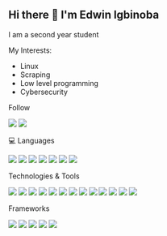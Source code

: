 ## Hi there 👋 I'm Edwin Igbinoba


I am a second year student

My Interests:
* Linux
* Scraping
* Low level programming
* Cybersecurity

Follow

<span>
  <a target="_blank" href="https://x.com/yamlof"><img src="https://img.shields.io/badge/X-%23000000.svg?style=for-the-badge&logo=X&logoColor=white"></a>
  <a targe="_blank" href="https://www.linkedin.com/in/edwin-igbinoba-james/"><img src="https://custom-icon-badges.demolab.com/badge/LinkedIn-0A66C2?style=for-the-badge&logo=linkedin-white&logoColor=fff"></a>
</span>

💻 Languages

<span> 
  <img src="https://img.shields.io/badge/HTML5-E34F26?style=for-the-badge&logo=html5&logoColor=white">
  <img src="https://img.shields.io/badge/CSS3-1572B6?style=for-the-badge&logo=css3&logoColor=white">
  <img src="https://img.shields.io/badge/JavaScript-F7DF1E?style=for-the-badge&logo=javascript&logoColor=black">
  <img src="https://img.shields.io/badge/Java-ED8B00?style=for-the-badge&logo=java&logoColor=white">
  <img src="https://img.shields.io/badge/C-00599C?style=for-the-badge&logo=c&logoColor=white">
  <img src="https://img.shields.io/badge/python-3670A0?style=for-the-badge&logo=python&logoColor=ffdd54">
  <img src="https://img.shields.io/badge/Kotlin-%237F52FF.svg?style=for-the-badge&logo=kotlin&logoColor=white">
</span>

Technologies & Tools

<span>
  <img src="https://img.shields.io/badge/Neovim-57A143?style=for-the-badge&logo=neovim&logoColor=fff">
  <img src="https://img.shields.io/badge/IntelliJIDEA-000000.svg?style=for-the-badge&logo=intellij-idea&logoColor=white">
  <img src="https://img.shields.io/badge/Rider-000?style=for-the-badge&logo=rider&logoColor=fff">
  <img src="https://custom-icon-badges.demolab.com/badge/Visual%20Studio%20Code-0078d7.svg?style=for-the-badge&logo=vsc&logoColor=white">
  <img src="https://img.shields.io/badge/MySQL-4479A1?style=for-the-badge&logo=mysql&logoColor=fff">
  <img src="https://img.shields.io/badge/SQLite-%2307405e.svg?style=for-the-badge&logo=sqlite&logoColor=white">
  <img src="https://img.shields.io/badge/Blender-%23F5792A.svg?style=for-the-badge&logo=blender&logoColor=white">
  <img src="https://img.shields.io/badge/Krita-203759?style=for-the-badge&logo=krita&logoColor=EEF37B">
  <img src="https://img.shields.io/badge/Unity-%23000000.svg?style=for-the-badge&logo=unity&logoColor=white">
  <img src="https://img.shields.io/badge/Notion-000?style=for-the-badge&logo=notion&logoColor=fff">
  <img src="https://img.shields.io/badge/Linux-FCC624?style=for-the-badge&logo=linux&logoColor=black">
  <img src="https://img.shields.io/badge/Git-F05032?style=for-the-badge&logo=git&logoColor=fff">
  <img src="https://img.shields.io/badge/Wezterm-4E49EE?style=for-the-badge&logo=wezterm&logoColor=fff">

</span>

Frameworks

<span>
  <img src="https://img.shields.io/badge/Bootstrap-7952B3?style=for-the-badge&logo=bootstrap&logoColor=fff">
  <img src="https://img.shields.io/badge/Django-%23092E20.svg?style=for-the-badge&logo=django&logoColor=white">
  <img src="https://img.shields.io/badge/Flask-000?style=for-the-badge&logo=flask&logoColor=fff">
  <img src="https://img.shields.io/badge/Selenium-43B02A?style=for-the-badge&logo=selenium&logoColor=fff">
  <img src="https://img.shields.io/badge/Tailwind%20CSS-%2338B2AC.svg?style=for-the-badge&logo=tailwind-css&logoColor=white">
</span>









<!--<div style="text-align: center">  <img src="https://github-readme-stats.vercel.app/api?username=hhgsx&count_private=true&show_icons=true&theme=prussian" width="400"><br />  <img src="https://github-readme-stats.vercel.app/api/top-langs/?username=hhgsx&hide=php&title_color=ffffff&text_color=c9cacc&icon_color=4AB197&bg_color=1A2B34" /></div> -->









<!--
**hhgsx/hhgsx** is a ✨ _special_ ✨ repository because its `README.md` (this file) appears on your GitHub profile.

Here are some ideas to get you started:

- 🔭 I’m currently working on ...
- 🌱 I’m currently learning ...
- 👯 I’m looking to collaborate on ...
- 🤔 I’m looking for help with ...
- 💬 Ask me about ...
- 📫 How to reach me: ...
- 😄 Pronouns: ...
- ⚡ Fun fact: ...
-->
